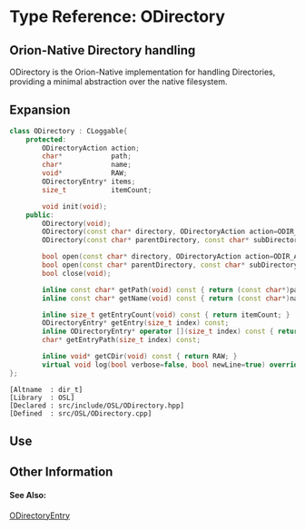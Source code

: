 # Type Reference: ODirectory
## Orion-Native Directory handling
ODirectory is the Orion-Native implementation for handling Directories, providing a minimal abstraction over the native filesystem.

## Expansion
```cpp
class ODirectory : CLoggable{
	protected:
		ODirectoryAction action;
		char*            path;
		char*            name;
		void*            RAW;
		ODirectoryEntry* items;
		size_t           itemCount;

		void init(void);
	public:
		ODirectory(void);
		ODirectory(const char* directory, ODirectoryAction action=ODIR_AUTO);
		ODirectory(const char* parentDirectory, const char* subDirectory, ODirectoryAction action=ODIR_AUTO);

		bool open(const char* directory, ODirectoryAction action=ODIR_AUTO);
		bool open(const char* parentDirectory, const char* subDirectory, ODirectoryAction action=ODIR_AUTO);
		bool close(void);

		inline const char* getPath(void) const { return (const char*)path; }
		inline const char* getName(void) const { return (const char*)name; }

		inline size_t getEntryCount(void) const { return itemCount; }
		ODirectoryEntry* getEntry(size_t index) const;
		inline ODirectoryEntry* operator [](size_t index) const { return getEntry(index); }
		char* getEntryPath(size_t index) const;

		inline void* getCDir(void) const { return RAW; }
		virtual void log(bool verbose=false, bool newLine=true) override;
};
```
```
[Altname  : dir_t]
[Library  : OSL]
[Declared : src/include/OSL/ODirectory.hpp]
[Defined  : src/OSL/ODirectory.cpp]
```

## Use

## Other Information

#### See Also:
[ODirectoryEntry](https://github.com/RosettaHS/OrionAPI/blob/main/docs/Type%20Reference/ODirectoryEntry.md)